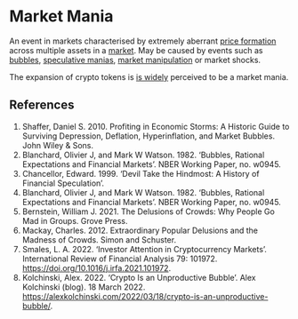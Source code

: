 # Market Mania
An event in markets characterised by extremely aberrant [price formation](price-formation.md) across multiple assets in a [market](market.md). May be caused by events such as [bubbles](bubble.md), [speculative manias](speculation.md), [market manipulation](market-manipulation.md) or market shocks.

The expansion of crypto tokens is [is widely](../claims/is-bubble.md) perceived to be a market mania.

## References
1. Shaffer, Daniel S. 2010. Profiting in Economic Storms: A Historic Guide to Surviving Depression, Deflation, Hyperinflation, and Market Bubbles. John Wiley & Sons.
1. Blanchard, Olivier J, and Mark W Watson. 1982. ‘Bubbles, Rational Expectations and Financial Markets’. NBER Working Paper, no. w0945.
1. Chancellor, Edward. 1999. ‘Devil Take the Hindmost: A History of Financial Speculation’.
1. Blanchard, Olivier J, and Mark W Watson. 1982. ‘Bubbles, Rational Expectations and Financial Markets’. NBER Working Paper, no. w0945.
1. Bernstein, William J. 2021. The Delusions of Crowds: Why People Go Mad in Groups. Grove Press.
1. Mackay, Charles. 2012. Extraordinary Popular Delusions and the Madness of Crowds. Simon and Schuster.
1. Smales, L. A. 2022. ‘Investor Attention in Cryptocurrency Markets’. International Review of Financial Analysis 79: 101972. https://doi.org/10.1016/j.irfa.2021.101972.
1. Kolchinski, Alex. 2022. ‘Crypto Is an Unproductive Bubble’. Alex Kolchinski (blog). 18 March 2022. https://alexkolchinski.com/2022/03/18/crypto-is-an-unproductive-bubble/.